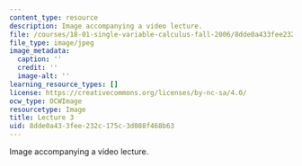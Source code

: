 ```yaml
---
content_type: resource
description: Image accompanying a video lecture.
file: /courses/18-01-single-variable-calculus-fall-2006/8dde0a433fee232c175c3d088f468b63_lec03.jpg
file_type: image/jpeg
image_metadata:
  caption: ''
  credit: ''
  image-alt: ''
learning_resource_types: []
license: https://creativecommons.org/licenses/by-nc-sa/4.0/
ocw_type: OCWImage
resourcetype: Image
title: Lecture 3
uid: 8dde0a43-3fee-232c-175c-3d088f468b63
---
```

Image accompanying a video lecture.